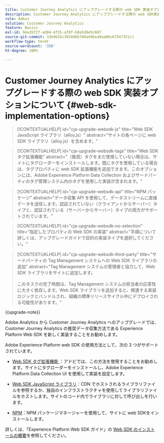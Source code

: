 ```yaml
---
title: Customer Journey Analytics にアップグレードする際の web SDK 実装オプションについて
description: Customer Journey Analytics にアップグレードする際の web SDK実装オプションについて説明します
role: Admin
solution: Customer Journey Analytics
feature: Basics
exl-id: 94a2bf2f-ad84-4f35-af8f-b8a5d9e5c607
source-git-commit: 33e962bc3834d6b7d0a49bea9aa06c67547351c1
workflow-type: tm+mt
source-wordcount: '350'
ht-degree: 100%

---
```


# Customer Journey Analytics にアップグレードする際の web SDK 実装オプションについて {#web-sdk-implementation-options}

<!-- markdownlint-disable MD034 -->

>[!CONTEXTUALHELP]
>id="cja-upgrade-websdk-js"
>title="Web SDK JavaScript ライブラリ（alloy.js）"
>abstract="サイトの各ページに web SDK ライブラリ（alloy.js）を含めます。"

<!-- markdownlint-enable MD034 -->

<!-- markdownlint-disable MD034 -->

>[!CONTEXTUALHELP]
>id="cja-upgrade-websdk-tags"
>title="Web SDK タグ拡張機能"
>abstract="（推奨）タグをまだ使用していない場合は、サイトにタグローダーをインストールします。既にタグを使用している場合は、タグプロパティに web SDK 拡張機能を追加できます。このオプションには、Adobe Experience Platform Data Collection およびサードパーティのタグ管理システム内のタグを使用した実装が含まれます。"

<!-- markdownlint-enable MD034 -->

<!-- markdownlint-disable MD034 -->

>[!CONTEXTUALHELP]
>id="cja-upgrade-websdk-api"
>title="NPM パッケージ"
>abstract="データ収集 API を使用して、データストリームに直接データを送信します。認証されていない（クライアントからサーバー）タイプと、認証されている（サーバーからサーバー）タイプの両方がサポートされています。"

<!-- markdownlint-enable MD034 -->

<!-- markdownlint-disable MD034 -->

>[!CONTEXTUALHELP]
>id="cja-upgrade-websdk-no-selection"
>title="指定したプロパティの Web SDK の実装"
>abstract="手順について詳しくは、アップグレードガイドで目的の実装タイプを選択してください。"

<!-- markdownlint-enable MD034 -->

<!-- markdownlint-disable MD034 -->

>[!CONTEXTUALHELP]
>id="cja-upgrade-websdk-third-party"
>title="サードパーティの Tag Management システムへの Web SDK ライブラリの追加"
>abstract="Tag Management システムの管理者と協力して、Web SDK ライブラリをサイトに追加します。<br><br>このタスクの完了時間は、Tag Management システムの担当者の応答性に大きく依存します。Web SDK ライブラリを追加すると、関連する実装ロジックとバンドルされ、組織の標準リリースサイクル中にデプロイされる可能性があります。"

<!-- markdownlint-enable MD034 -->

{{upgrade-note}}

Adobe Analytics から Customer Journey Analytics へのアップグレードでは、Customer Journey Analytics の推奨データ収集方法である Experience Platform Web SDK を新しく実装することをお勧めします。

Adobe Experience Platform web SDK の使用方法として、次の 3 つがサポートされています。

* [Web SDK タグ拡張機能 ](https://experienceleague.adobe.com/ja/docs/experience-platform/web-sdk/install/extension)：アドビでは、この方法を使用することをお勧めします。サイトにタグローダーをインストールし、Adobe Experience Platform Data Collection UI を使用して実装を設定します。

* [Web SDK JavaScript ライブラリ](https://experienceleague.adobe.com/ja/docs/experience-platform/web-sdk/install/library)：CDN でホストされるライブラリファイルを参照するか、独自のインフラストラクチャを使用してライブラリファイルをホストします。サイトのコード内でライブラリに対して呼び出しを行います。

* [NPM](https://experienceleague.adobe.com/ja/docs/experience-platform/web-sdk/install/npm)：NPM パッケージマネージャーを使用して、サイトに web SDKをインストールします。

詳しくは、「Experience Platform Web SDK ガイド」の [Web SDK のインストールの概要](https://experienceleague.adobe.com/ja/docs/experience-platform/web-sdk/install/overview)を参照してください。
